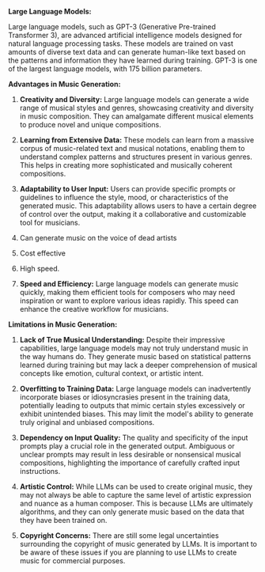 **Large Language Models:**

Large language models, such as GPT-3 (Generative Pre-trained Transformer 3), are advanced artificial intelligence models designed for natural language processing tasks. These models are trained on vast amounts of diverse text data and can generate human-like text based on the patterns and information they have learned during training. GPT-3 is one of the largest language models, with 175 billion parameters.

**Advantages in Music Generation:**

1. **Creativity and Diversity:** Large language models can generate a wide range of musical styles and genres, showcasing creativity and diversity in music composition. They can amalgamate different musical elements to produce novel and unique compositions.

2. **Learning from Extensive Data:** These models can learn from a massive corpus of music-related text and musical notations, enabling them to understand complex patterns and structures present in various genres. This helps in creating more sophisticated and musically coherent compositions.

3. **Adaptability to User Input:** Users can provide specific prompts or guidelines to influence the style, mood, or characteristics of the generated music. This adaptability allows users to have a certain degree of control over the output, making it a collaborative and customizable tool for musicians.
4. Can generate music on the voice of dead artists
5. Cost effective
6. High speed.

8. **Speed and Efficiency:** Large language models can generate music quickly, making them efficient tools for composers who may need inspiration or want to explore various ideas rapidly. This speed can enhance the creative workflow for musicians.

**Limitations in Music Generation:**

1. **Lack of True Musical Understanding:** Despite their impressive capabilities, large language models may not truly understand music in the way humans do. They generate music based on statistical patterns learned during training but may lack a deeper comprehension of musical concepts like emotion, cultural context, or artistic intent.

3. **Overfitting to Training Data:** Large language models can inadvertently incorporate biases or idiosyncrasies present in the training data, potentially leading to outputs that mimic certain styles excessively or exhibit unintended biases. This may limit the model's ability to generate truly original and unbiased compositions.

4. **Dependency on Input Quality:** The quality and specificity of the input prompts play a crucial role in the generated output. Ambiguous or unclear prompts may result in less desirable or nonsensical musical compositions, highlighting the importance of carefully crafted input instructions.
5. **Artistic Control:** While LLMs can be used to create original music, they may not always be able to capture the same level of artistic expression and nuance as a human composer. This is because LLMs are ultimately algorithms, and they can only generate music based on the data that they have been trained on.
6. **Copyright Concerns:** There are still some legal uncertainties surrounding the copyright of music generated by LLMs. It is important to be aware of these issues if you are planning to use LLMs to create music for commercial purposes.
